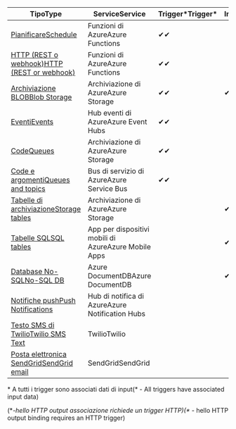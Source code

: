 | <span data-ttu-id="eecb3-101">Tipo</span><span class="sxs-lookup"><span data-stu-id="eecb3-101">Type</span></span> | <span data-ttu-id="eecb3-102">Service</span><span class="sxs-lookup"><span data-stu-id="eecb3-102">Service</span></span> | <span data-ttu-id="eecb3-103">Trigger*</span><span class="sxs-lookup"><span data-stu-id="eecb3-103">Trigger*</span></span> | <span data-ttu-id="eecb3-104">Input</span><span class="sxs-lookup"><span data-stu-id="eecb3-104">Input</span></span> | <span data-ttu-id="eecb3-105">Output</span><span class="sxs-lookup"><span data-stu-id="eecb3-105">Output</span></span> |  
| --- | --- | --- | --- | --- |  
| [<span data-ttu-id="eecb3-106">Pianificare</span><span class="sxs-lookup"><span data-stu-id="eecb3-106">Schedule</span></span>](../articles/azure-functions/functions-bindings-timer.md)  |<span data-ttu-id="eecb3-107">Funzioni di Azure</span><span class="sxs-lookup"><span data-stu-id="eecb3-107">Azure Functions</span></span> |<span data-ttu-id="eecb3-108">✔</span><span class="sxs-lookup"><span data-stu-id="eecb3-108">✔</span></span> | | |  
| [<span data-ttu-id="eecb3-109">HTTP (REST o webhook)</span><span class="sxs-lookup"><span data-stu-id="eecb3-109">HTTP (REST or webhook)</span></span>](../articles/azure-functions/functions-bindings-http-webhook.md) |<span data-ttu-id="eecb3-110">Funzioni di Azure</span><span class="sxs-lookup"><span data-stu-id="eecb3-110">Azure Functions</span></span> |<span data-ttu-id="eecb3-111">✔</span><span class="sxs-lookup"><span data-stu-id="eecb3-111">✔</span></span> |  |<span data-ttu-id="eecb3-112">✔\**</span><span class="sxs-lookup"><span data-stu-id="eecb3-112">✔\**</span></span> |  
| [<span data-ttu-id="eecb3-113">Archiviazione BLOB</span><span class="sxs-lookup"><span data-stu-id="eecb3-113">Blob Storage</span></span>](../articles/azure-functions/functions-bindings-storage-blob.md) |<span data-ttu-id="eecb3-114">Archiviazione di Azure</span><span class="sxs-lookup"><span data-stu-id="eecb3-114">Azure Storage</span></span> |<span data-ttu-id="eecb3-115">✔</span><span class="sxs-lookup"><span data-stu-id="eecb3-115">✔</span></span> |<span data-ttu-id="eecb3-116">✔</span><span class="sxs-lookup"><span data-stu-id="eecb3-116">✔</span></span> |<span data-ttu-id="eecb3-117">✔</span><span class="sxs-lookup"><span data-stu-id="eecb3-117">✔</span></span> |  
| [<span data-ttu-id="eecb3-118">Eventi</span><span class="sxs-lookup"><span data-stu-id="eecb3-118">Events</span></span>](../articles/azure-functions/functions-bindings-event-hubs.md) |<span data-ttu-id="eecb3-119">Hub eventi di Azure</span><span class="sxs-lookup"><span data-stu-id="eecb3-119">Azure Event Hubs</span></span> |<span data-ttu-id="eecb3-120">✔</span><span class="sxs-lookup"><span data-stu-id="eecb3-120">✔</span></span> | |<span data-ttu-id="eecb3-121">✔</span><span class="sxs-lookup"><span data-stu-id="eecb3-121">✔</span></span> |  
| [<span data-ttu-id="eecb3-122">Code</span><span class="sxs-lookup"><span data-stu-id="eecb3-122">Queues</span></span>](../articles/azure-functions/functions-bindings-storage-queue.md) |<span data-ttu-id="eecb3-123">Archiviazione di Azure</span><span class="sxs-lookup"><span data-stu-id="eecb3-123">Azure Storage</span></span> |<span data-ttu-id="eecb3-124">✔</span><span class="sxs-lookup"><span data-stu-id="eecb3-124">✔</span></span> | |<span data-ttu-id="eecb3-125">✔</span><span class="sxs-lookup"><span data-stu-id="eecb3-125">✔</span></span> |  
| [<span data-ttu-id="eecb3-126">Code e argomenti</span><span class="sxs-lookup"><span data-stu-id="eecb3-126">Queues and topics</span></span>](../articles/azure-functions/functions-bindings-service-bus.md) |<span data-ttu-id="eecb3-127">Bus di servizio di Azure</span><span class="sxs-lookup"><span data-stu-id="eecb3-127">Azure Service Bus</span></span> |<span data-ttu-id="eecb3-128">✔</span><span class="sxs-lookup"><span data-stu-id="eecb3-128">✔</span></span> | |<span data-ttu-id="eecb3-129">✔</span><span class="sxs-lookup"><span data-stu-id="eecb3-129">✔</span></span> |  
| [<span data-ttu-id="eecb3-130">Tabelle di archiviazione</span><span class="sxs-lookup"><span data-stu-id="eecb3-130">Storage tables</span></span>](../articles/azure-functions/functions-bindings-storage-table.md) |<span data-ttu-id="eecb3-131">Archiviazione di Azure</span><span class="sxs-lookup"><span data-stu-id="eecb3-131">Azure Storage</span></span> | |<span data-ttu-id="eecb3-132">✔</span><span class="sxs-lookup"><span data-stu-id="eecb3-132">✔</span></span> |<span data-ttu-id="eecb3-133">✔</span><span class="sxs-lookup"><span data-stu-id="eecb3-133">✔</span></span> |  
| [<span data-ttu-id="eecb3-134">Tabelle SQL</span><span class="sxs-lookup"><span data-stu-id="eecb3-134">SQL tables</span></span>](../articles/azure-functions/functions-bindings-mobile-apps.md) |<span data-ttu-id="eecb3-135">App per dispositivi mobili di Azure</span><span class="sxs-lookup"><span data-stu-id="eecb3-135">Azure Mobile Apps</span></span> | |<span data-ttu-id="eecb3-136">✔</span><span class="sxs-lookup"><span data-stu-id="eecb3-136">✔</span></span> |<span data-ttu-id="eecb3-137">✔</span><span class="sxs-lookup"><span data-stu-id="eecb3-137">✔</span></span> |  
| [<span data-ttu-id="eecb3-138">Database No-SQL</span><span class="sxs-lookup"><span data-stu-id="eecb3-138">No-SQL DB</span></span>](../articles/azure-functions/functions-bindings-documentdb.md) | <span data-ttu-id="eecb3-139">Azure DocumentDB</span><span class="sxs-lookup"><span data-stu-id="eecb3-139">Azure DocumentDB</span></span> | |<span data-ttu-id="eecb3-140">✔</span><span class="sxs-lookup"><span data-stu-id="eecb3-140">✔</span></span> |<span data-ttu-id="eecb3-141">✔</span><span class="sxs-lookup"><span data-stu-id="eecb3-141">✔</span></span> |  
| [<span data-ttu-id="eecb3-142">Notifiche push</span><span class="sxs-lookup"><span data-stu-id="eecb3-142">Push Notifications</span></span>](../articles/azure-functions/functions-bindings-notification-hubs.md) |<span data-ttu-id="eecb3-143">Hub di notifica di Azure</span><span class="sxs-lookup"><span data-stu-id="eecb3-143">Azure Notification Hubs</span></span> | | |<span data-ttu-id="eecb3-144">✔</span><span class="sxs-lookup"><span data-stu-id="eecb3-144">✔</span></span> |  
| [<span data-ttu-id="eecb3-145">Testo SMS di Twilio</span><span class="sxs-lookup"><span data-stu-id="eecb3-145">Twilio SMS Text</span></span>](../articles/azure-functions/functions-bindings-twilio.md) |<span data-ttu-id="eecb3-146">Twilio</span><span class="sxs-lookup"><span data-stu-id="eecb3-146">Twilio</span></span> | | |<span data-ttu-id="eecb3-147">✔</span><span class="sxs-lookup"><span data-stu-id="eecb3-147">✔</span></span> |
| [<span data-ttu-id="eecb3-148">Posta elettronica SendGrid</span><span class="sxs-lookup"><span data-stu-id="eecb3-148">SendGrid email</span></span>](../articles/azure-functions/functions-bindings-sendgrid.md) | <span data-ttu-id="eecb3-149">SendGrid</span><span class="sxs-lookup"><span data-stu-id="eecb3-149">SendGrid</span></span> | | |<span data-ttu-id="eecb3-150">✔</span><span class="sxs-lookup"><span data-stu-id="eecb3-150">✔</span></span> |

<span data-ttu-id="eecb3-151">\* A tutti i trigger sono associati dati di input</span><span class="sxs-lookup"><span data-stu-id="eecb3-151">(\* - All triggers have associated input data)</span></span>

<span data-ttu-id="eecb3-152">(\**-hello HTTP output associazione richiede un trigger HTTP)</span><span class="sxs-lookup"><span data-stu-id="eecb3-152">(\** - hello HTTP output binding requires an HTTP trigger)</span></span>


